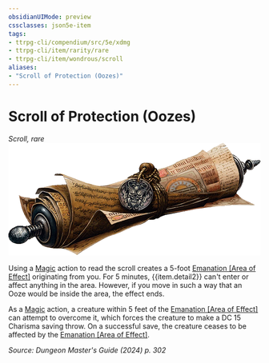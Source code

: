 ```yaml
---
obsidianUIMode: preview
cssclasses: json5e-item
tags:
- ttrpg-cli/compendium/src/5e/xdmg
- ttrpg-cli/item/rarity/rare
- ttrpg-cli/item/wondrous/scroll
aliases: 
- "Scroll of Protection (Oozes)"
---
```

# Scroll of Protection (Oozes)
*Scroll, rare*  
![](3-Compendium/items/img/scroll-of-protection.webp#right)


Using a [Magic](3-Compendium/rules/actions.md#Magic) action to read the scroll creates a 5-foot [Emanation [Area of Effect]](3-Compendium/rules/variant-rules/emanation-area-of-effect-xphb.md) originating from you. For 5 minutes, {{item.detail2}} can't enter or affect anything in the area. However, if you move in such a way that an Ooze would be inside the area, the effect ends.

As a [Magic](3-Compendium/rules/actions.md#Magic) action, a creature within 5 feet of the [Emanation [Area of Effect]](3-Compendium/rules/variant-rules/emanation-area-of-effect-xphb.md) can attempt to overcome it, which forces the creature to make a DC 15 Charisma saving throw. On a successful save, the creature ceases to be affected by the [Emanation [Area of Effect]](3-Compendium/rules/variant-rules/emanation-area-of-effect-xphb.md).

*Source: Dungeon Master's Guide (2024) p. 302*